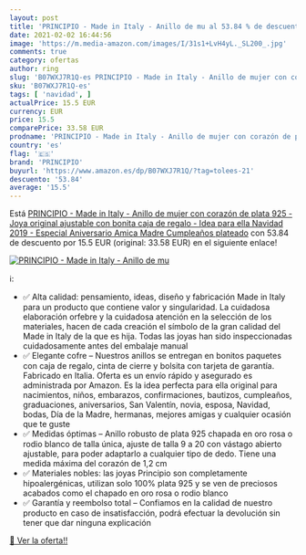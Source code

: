 ```yaml
---
layout: post
title: 'PRINCIPIO - Made in Italy - Anillo de mu al 53.84 % de descuento'
date: 2021-02-02 16:44:56
image: 'https://m.media-amazon.com/images/I/31s1+LvH4yL._SL200_.jpg'
comments: true
category: ofertas
author: ring
slug: 'B07WXJ7R1Q-es PRINCIPIO - Made in Italy - Anillo de mujer con corazón de...'
sku: 'B07WXJ7R1Q-es'
tags: [ 'navidad', ]
actualPrice: 15.5 EUR
currency: EUR
price: 15.5
comparePrice: 33.58 EUR
prodname: 'PRINCIPIO - Made in Italy - Anillo de mujer con corazón de plata 925 - Joya original ajustable con bonita caja de regalo - Idea para ella Navidad 2019 - Especial Aniversario Amica Madre Cumpleaños plateado'
country: 'es'
flag: '🇪🇸'
brand: 'PRINCIPIO'
buyurl: 'https://www.amazon.es/dp/B07WXJ7R1Q/?tag=tolees-21'
descuento: '53.84'
average: '15.5'
---
```


Está [PRINCIPIO - Made in Italy - Anillo de mujer con corazón de plata 925 - Joya original ajustable con bonita caja de regalo - Idea para ella Navidad 2019 - Especial Aniversario Amica Madre Cumpleaños plateado](https://www.amazon.es/dp/B07WXJ7R1Q/?tag=tolees-21) con 53.84 de descuento por 15.5 EUR (original: 33.58 EUR) en el siguiente enlace!

[![PRINCIPIO - Made in Italy - Anillo de mu](https://m.media-amazon.com/images/I/31s1+LvH4yL._SL200_.jpg)](https://www.amazon.es/dp/B07WXJ7R1Q/?tag=tolees-21)

ℹ️:

- ✅ Alta calidad: pensamiento, ideas, diseño y fabricación Made in Italy para un producto que contiene valor y singularidad. La cuidadosa elaboración orfebre y la cuidadosa atención en la selección de los materiales, hacen de cada creación el símbolo de la gran calidad del Made in Italy de la que es hija. Todas las joyas han sido inspeccionadas cuidadosamente antes del embalaje manual
- ✅ Elegante cofre – Nuestros anillos se entregan en bonitos paquetes con caja de regalo, cinta de cierre y bolsita con tarjeta de garantía. Fabricado en Italia. Oferta es un envío rápido y asegurado es administrada por Amazon. Es la idea perfecta para ella original para nacimientos, niños, embarazos, confirmaciones, bautizos, cumpleaños, graduaciones, aniversarios, San Valentín, novia, esposa, Navidad, bodas, Día de la Madre, hermanas, mejores amigas y cualquier ocasión que te guste
- ✅ Medidas óptimas – Anillo robusto de plata 925 chapada en oro rosa o rodio blanco de talla única, ajuste de talla 9 a 20 con vástago abierto ajustable, para poder adaptarlo a cualquier tipo de dedo. Tiene una medida máxima del corazón de 1,2 cm
- ✅ Materiales nobles: las joyas Principio son completamente hipoalergénicas, utilizan solo 100% plata 925 y se ven de preciosos acabados como el chapado en oro rosa o rodio blanco
- ✅ Garantía y reembolso total – Confiamos en la calidad de nuestro producto en caso de insatisfacción, podrá efectuar la devolución sin tener que dar ninguna explicación

[🛒 Ver la oferta!!](https://www.amazon.es/dp/B07WXJ7R1Q/?tag=tolees-21)
